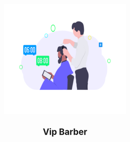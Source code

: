 <p align="center">
    <img src="public/assets/img.svg" width="400px">
</p>

<h1 align="center">
    Vip Barber
</h1>
